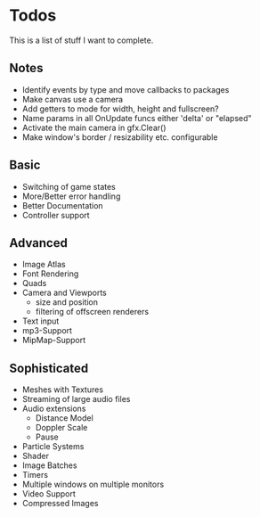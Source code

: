 # Todos

This is a list of stuff I want to complete.

## Notes
* Identify events by type and move callbacks to packages
* Make canvas use a camera
* Add getters to mode for width, height and fullscreen?
* Name params in all OnUpdate funcs either 'delta' or "elapsed"
* Activate the main camera in gfx.Clear()
* Make window's border / resizability etc. configurable

## Basic
- Switching of game states
- More/Better error handling
- Better Documentation
- Controller support

## Advanced
- Image Atlas
- Font Rendering
- Quads
- Camera and Viewports
  - size and position
  - filtering of offscreen renderers
- Text input
- mp3-Support
- MipMap-Support

## Sophisticated
- Meshes with Textures
- Streaming of large audio files
- Audio extensions
  - Distance Model
  - Doppler Scale
  - Pause
- Particle Systems
- Shader
- Image Batches
- Timers
- Multiple windows on multiple monitors
- Video Support
- Compressed Images
